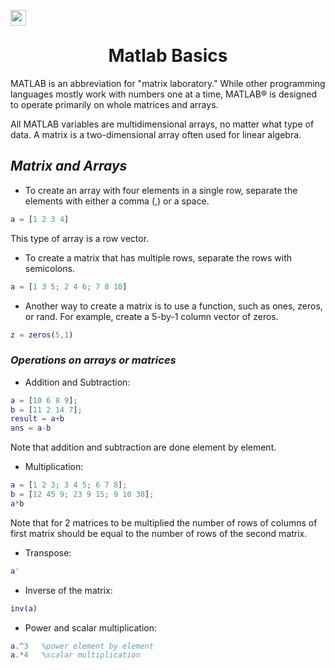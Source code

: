 <a href="https://in.mathworks.com/help/matlab/"><img src="https://img.shields.io/badge/Matlab-Documentation%20%F0%9F%94%97-purple" height="25" align="left"></a>
<br>
<div align="center">
<h1> Matlab Basics </h1>
</div>

MATLAB is an abbreviation for "matrix laboratory." While other programming languages mostly work with numbers one at a time, MATLAB® is designed to operate primarily on whole matrices and arrays.

All MATLAB variables are multidimensional arrays, no matter what type of data. A matrix is a two-dimensional array often used for linear algebra.

## __*Matrix and Arrays*__

 * To create an array with four elements in a single row, separate the elements with either a comma (,) or a space.

```matlab
a = [1 2 3 4]
```
This type of array is a row vector.

 * To create a matrix that has multiple rows, separate the rows with semicolons.

```matlab
a = [1 3 5; 2 4 6; 7 8 10]
```

 * Another way to create a matrix is to use a function, such as ones, zeros, or rand. For example, create a 5-by-1 column vector of zeros.

```matlab
z = zeros(5,1)
```

### *Operations on arrays or matrices*

- Addition and Subtraction:

```matlab
a = [10 6 8 9];
b = [11 2 14 7];
result = a+b
ans = a-b
```
Note that addition and subtraction are done element by element.

 - Multiplication:

```matlab
a = [1 2 3; 3 4 5; 6 7 8];
b = [12 45 9; 23 9 15; 9 10 38];
a*b
```

Note that for 2 matrices to be multiplied the number of rows of columns of first matrix should be equal to the number of rows of the second matrix.

 - Transpose:

```matlab
a'
```

 - Inverse of the matrix:

```matlab
inv(a)
```

 - Power and scalar multiplication:

```matlab
a.^3   %power element by element 
a.*4   %scalar multiplication
```

